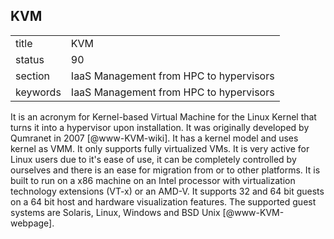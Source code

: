 ## KVM


|          |                                         |
| -------- | --------------------------------------- |
| title    | KVM                                     | 
| status   | 90                                      |
| section  | IaaS Management from HPC to hypervisors |
| keywords | IaaS Management from HPC to hypervisors |



It is an acronym for Kernel-based Virtual Machine for the Linux Kernel
that turns it into a hypervisor upon installation. It was originally
developed by Qumranet in 2007 [@www-KVM-wiki]. It has a kernel
model and uses kernel as VMM. It only supports fully virtualized
VMs. It is very active for Linux users due to it's ease of use, it can
be completely controlled by ourselves and there is an ease for
migration from or to other platforms. It is built to run on a x86
machine on an Intel processor with virtualization technology
extensions (VT-x) or an AMD-V. It supports 32 and 64 bit guests on a
64 bit host and hardware visualization features. The supported guest
systems are Solaris, Linux, Windows and BSD
Unix [@www-KVM-webpage].

